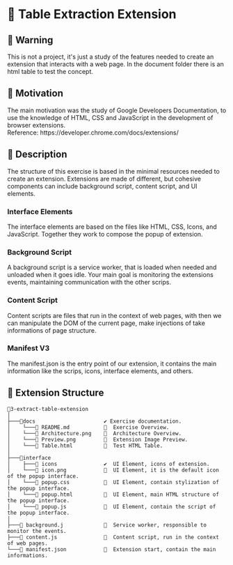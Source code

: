 <h1 align = "justify">🚦 Table Extraction Extension</h1>

## 📢 Warning
<span>
This is not a project, it's just a study of the features needed to create an extension that interacts with a web page.
In the document folder there is an html table to test the concept.
</span>

## 📜 Motivation
<span style="margin-botton: 5px">
 The main motivation was the study of Google Developers Documentation, to use the knowledge of HTML, CSS and JavaScript in the development of browser extensions.
 <br>
 Reference: https://developer.chrome.com/docs/extensions/
</span>

## 🎯 Description
<span style="margin-botton: 5px">
  The structure of this exercise is based in the minimal resources needed to create an extension.
  Extensions are made of different, but cohesive components can include background script, content script, and UI elements.

  ### Interface Elements
  The interface elements are based on the files like HTML, CSS, Icons, and JavaScript. Together they work to compose the popup of extension.

  ### Background Script
  A background script is a service worker, that is loaded when needed and unloaded when it goes idle. Your main goal is monitoring the extensions events, maintaining communication with the other scrips.

  ### Content Script
  Content scripts are files that run in the context of web pages, with then we can manipulate the DOM of the current page, make injections of take informations of page structure.

  ### Manifest V3
  The manifest.json is the entry point of our extension, it contains the main information  like the scrips, icons, interface elements, and others.
</span>


## 🔩 Extension Structure

  ```
📂3-extract-table-extension
│
├───📁docs                      ✔️ Exercise documentation.
│    └───📄 README.md           🔸  Exercise Overview. 
│    └───📄 Architecture.png    🔸  Architecture Overview.   
│    └───📄 Preview.png         🔸  Extension Image Preview.
│    └───📄 Table.html          🔸  Test HTML Table.  
│       
├───📁interface   
│    ├───📁 icons               ✔️  UI Element, icons of extension.   
│    └───📄 icon.png            🔸  UI Element, it is the default icon of the popup interface. 
│    └───📄 popup.css           🔸  UI Element, contain stylization of the popup interface.   
│    └───📄 popup.html          🔸  UI Element, main HTML structure of the popup interface. 
│    └───📄 popup.js            🔸  UI Element, contain the script of the popup interface. 
│
├───📄 background.j             🔸  Service worker, responsible to monitor the events.
├───📄 content.js               🔸  Content script, run in the context of web pages.
└───📄 manifest.json            🔸  Extension start, contain the main informations.

